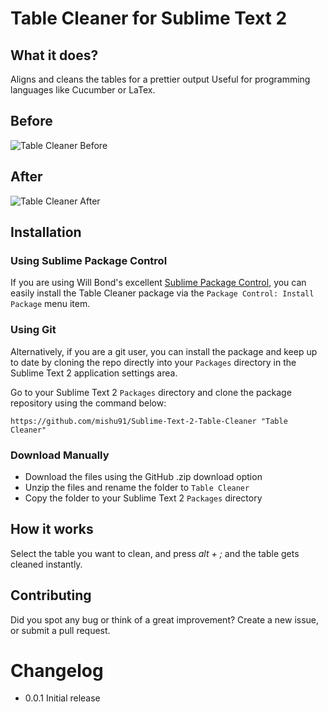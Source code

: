 # Table Cleaner for Sublime Text 2

## What it does?

Aligns and cleans the tables for a prettier output Useful for programming languages like Cucumber or LaTex.

## Before

![Table Cleaner Before](https://dl.dropbox.com/u/8314245/TableCleanerBefore.png)

## After

![Table Cleaner After](https://dl.dropbox.com/u/8314245/TableCleanerAfter.png)

## Installation

### Using Sublime Package Control

If you are using Will Bond's excellent [Sublime Package Control](http://wbond.net/sublime_packages/package_control), you can easily install the Table Cleaner package via the `Package Control: Install Package` menu item.

### Using Git

Alternatively, if you are a git user, you can install the package and keep up to date by cloning the repo directly into your `Packages` directory in the Sublime Text 2 application settings area.

Go to your Sublime Text 2 `Packages` directory and clone the package repository using the command below:

    https://github.com/mishu91/Sublime-Text-2-Table-Cleaner "Table Cleaner"

### Download Manually

* Download the files using the GitHub .zip download option
* Unzip the files and rename the folder to `Table Cleaner`
* Copy the folder to your Sublime Text 2 `Packages` directory

## How it works
Select the table you want to clean, and press *alt + ;* and the table gets cleaned instantly.

## Contributing
Did you spot any bug or think of a great improvement? Create a new issue, or submit a pull request.

# Changelog
- 0.0.1 Initial release
